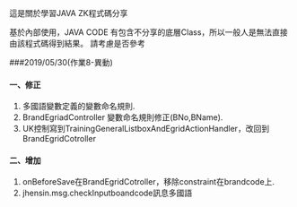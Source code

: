 這是關於學習JAVA ZK程式碼分享

基於內部使用，JAVA CODE 有包含不分享的底層Class，所以一般人是無法直接由該程式碼得到結果。
請考慮是否參考

###2019/05/30(作業8-異動)
#### 一、修正
1. 多國語變數定義的變數命名規則.
2. BrandEgriadController 變數命名規則修正(BNo,BName).
3. UK控制寫到TrainingGeneralListboxAndEgridActionHandler，改回到BrandEgridCotroller
#### 二、增加
1. onBeforeSave在BrandEgridCotroller，移除constraint在brandcode上.
2. jhensin.msg.checkInputboandcode訊息多國語
